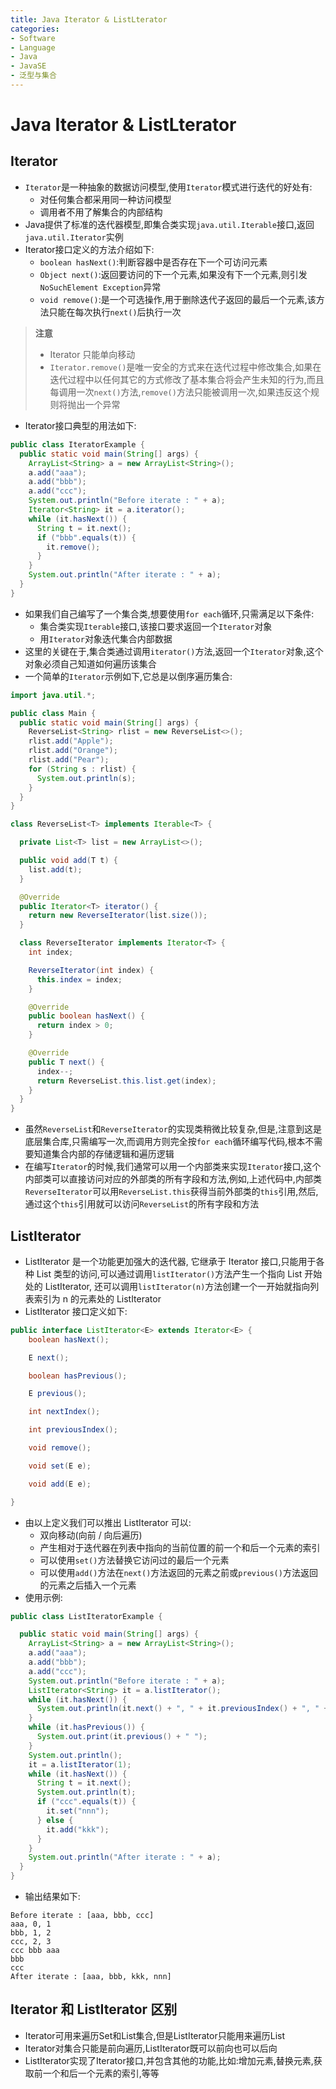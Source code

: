 ```yaml
---
title: Java Iterator & ListLterator
categories:
- Software
- Language
- Java
- JavaSE
- 泛型与集合
---
```

# Java Iterator & ListLterator

## Iterator

- `Iterator`是一种抽象的数据访问模型,使用`Iterator`模式进行迭代的好处有:
  - 对任何集合都采用同一种访问模型
  - 调用者不用了解集合的内部结构
- Java提供了标准的迭代器模型,即集合类实现`java.util.Iterable`接口,返回`java.util.Iterator`实例
- Iterator接口定义的方法介绍如下:
  - `boolean hasNext()`:判断容器中是否存在下一个可访问元素
  - `Object next()`:返回要访问的下一个元素,如果没有下一个元素,则引发`NoSuchElement Exception`异常
  - `void remove()`:是一个可选操作,用于删除迭代子返回的最后一个元素,该方法只能在每次执行`next()`后执行一次

> **注意**
>
> - Iterator 只能单向移动
> - `Iterator.remove()`是唯一安全的方式来在迭代过程中修改集合,如果在迭代过程中以任何其它的方式修改了基本集合将会产生未知的行为,而且每调用一次`next()`方法,`remove()`方法只能被调用一次,如果违反这个规则将抛出一个异常

- Iterator接口典型的用法如下:

```java
public class IteratorExample {
  public static void main(String[] args) {
    ArrayList<String> a = new ArrayList<String>();
    a.add("aaa");
    a.add("bbb");
    a.add("ccc");
    System.out.println("Before iterate : " + a);
    Iterator<String> it = a.iterator();
    while (it.hasNext()) {
      String t = it.next();
      if ("bbb".equals(t)) {
        it.remove();
      }
    }
    System.out.println("After iterate : " + a);
  }
}
```

- 如果我们自己编写了一个集合类,想要使用`for each`循环,只需满足以下条件:
  - 集合类实现`Iterable`接口,该接口要求返回一个`Iterator`对象
  - 用`Iterator`对象迭代集合内部数据
- 这里的关键在于,集合类通过调用`iterator()`方法,返回一个`Iterator`对象,这个对象必须自己知道如何遍历该集合
- 一个简单的`Iterator`示例如下,它总是以倒序遍历集合:

```java
import java.util.*;

public class Main {
  public static void main(String[] args) {
    ReverseList<String> rlist = new ReverseList<>();
    rlist.add("Apple");
    rlist.add("Orange");
    rlist.add("Pear");
    for (String s : rlist) {
      System.out.println(s);
    }
  }
}

class ReverseList<T> implements Iterable<T> {

  private List<T> list = new ArrayList<>();

  public void add(T t) {
    list.add(t);
  }

  @Override
  public Iterator<T> iterator() {
    return new ReverseIterator(list.size());
  }

  class ReverseIterator implements Iterator<T> {
    int index;

    ReverseIterator(int index) {
      this.index = index;
    }

    @Override
    public boolean hasNext() {
      return index > 0;
    }

    @Override
    public T next() {
      index--;
      return ReverseList.this.list.get(index);
    }
  }
}
```

- 虽然`ReverseList`和`ReverseIterator`的实现类稍微比较复杂,但是,注意到这是底层集合库,只需编写一次,而调用方则完全按`for each`循环编写代码,根本不需要知道集合内部的存储逻辑和遍历逻辑
- 在编写`Iterator`的时候,我们通常可以用一个内部类来实现`Iterator`接口,这个内部类可以直接访问对应的外部类的所有字段和方法,例如,上述代码中,内部类`ReverseIterator`可以用`ReverseList.this`获得当前外部类的`this`引用,然后,通过这个`this`引用就可以访问`ReverseList`的所有字段和方法

## ListIterator

- ListIterator 是一个功能更加强大的迭代器, 它继承于 Iterator 接口,只能用于各种 List 类型的访问,可以通过调用`listIterator()`方法产生一个指向 List 开始处的 ListIterator, 还可以调用`listIterator(n)`方法创建一个一开始就指向列表索引为 n 的元素处的 ListIterator
- ListIterator 接口定义如下:

```java
public interface ListIterator<E> extends Iterator<E> {
    boolean hasNext();

    E next();

    boolean hasPrevious();

    E previous();

    int nextIndex();

    int previousIndex();

    void remove();

    void set(E e);

    void add(E e);

}
```

- 由以上定义我们可以推出 ListIterator 可以:
  - 双向移动(向前 / 向后遍历)
  - 产生相对于迭代器在列表中指向的当前位置的前一个和后一个元素的索引
  - 可以使用`set()`方法替换它访问过的最后一个元素
  - 可以使用`add()`方法在`next()`方法返回的元素之前或`previous()`方法返回的元素之后插入一个元素
- 使用示例:

```java
public class ListIteratorExample {

  public static void main(String[] args) {
    ArrayList<String> a = new ArrayList<String>();
    a.add("aaa");
    a.add("bbb");
    a.add("ccc");
    System.out.println("Before iterate : " + a);
    ListIterator<String> it = a.listIterator();
    while (it.hasNext()) {
      System.out.println(it.next() + ", " + it.previousIndex() + ", " + it.nextIndex());
    }
    while (it.hasPrevious()) {
      System.out.print(it.previous() + " ");
    }
    System.out.println();
    it = a.listIterator(1);
    while (it.hasNext()) {
      String t = it.next();
      System.out.println(t);
      if ("ccc".equals(t)) {
        it.set("nnn");
      } else {
        it.add("kkk");
      }
    }
    System.out.println("After iterate : " + a);
  }
}
```

- 输出结果如下:

```
Before iterate : [aaa, bbb, ccc]
aaa, 0, 1
bbb, 1, 2
ccc, 2, 3
ccc bbb aaa
bbb
ccc
After iterate : [aaa, bbb, kkk, nnn]
```

## Iterator 和 ListIterator 区别

- Iterator可用来遍历Set和List集合,但是ListIterator只能用来遍历List
- Iterator对集合只能是前向遍历,ListIterator既可以前向也可以后向
- ListIterator实现了Iterator接口,并包含其他的功能,比如:增加元素,替换元素,获取前一个和后一个元素的索引,等等